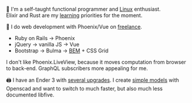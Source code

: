 👋  I'm a self-taught functional programmer and [Linux](https://github.com/ksevelyar/idempotent-desktop) enthusiast.\
Elixir and Rust are my [learning](https://exercism.org/profiles/ksevelyar/solutions) priorities for the moment.

💼 I do web development with Phoenix/Vue on [freelance](https://www.upwork.com/freelancers/~010c740b3ae988f745). 
* Ruby on Rails -> Phoenix 
* jQuery -> vanilla JS -> Vue
* Bootstrap -> Bulma -> [BEM](https://css-tricks.com/bem-101/) + CSS Grid

I don't like Phoenix.LiveView, because it moves computation from browser to back-end. GraphQL subscribers more appealing for me.

🖨️ I have an Ender 3 with [several upgrades](https://github.com/ksevelyar/fishing-for-fishies). I create [simple models](https://github.com/ksevelyar/mini-itx-case) with Openscad and want to switch to much faster, but also much less documented libfive. 
